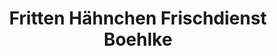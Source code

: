 ---
title: "Fritten Hähnchen Frischdienst Boehlke"
url: /erftstadt/fritten-haehnchen-frischdienst-boehlke/
shop: Supermarkt
---